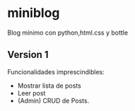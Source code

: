 # miniblog
Blog mínimo con python,html.css y bottle
## Version 1
Funcionalidades imprescindibles:
 - Mostrar lista de posts
 - Leer post
 - (Admin) CRUD de Posts.
